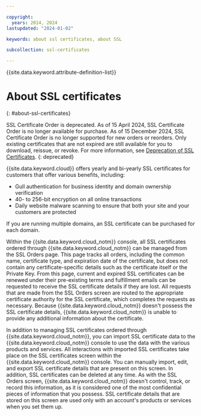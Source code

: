 ```yaml
---

copyright:
  years: 2014, 2024
lastupdated: "2024-01-02"

keywords: about ssl certificates, about SSL

subcollection: ssl-certificates

---
```


{{site.data.keyword.attribute-definition-list}}

# About SSL certificates
{: #about-ssl-certificates}

SSL Certificate Order is deprecated. As of 15 April 2024, SSL Certificate Order is no longer available for purchase. As of 15 December 2024,  SSL Certificate Order is no longer supported for new orders or reorders. Only existing certificates that are not expired are still available for you to download, reissue, or revoke. For more information, see [Deprecation of SSL Certificates](/docs/ssl-certificates?topic=ssl-certificates-deprecation).
{: deprecated}

{{site.data.keyword.cloud}} offers yearly and bi-yearly SSL certificates for customers that offer various benefits, including:

* Gull authentication for business identity and domain ownership verification
* 40- to 256-bit encryption on all online transactions
* Daily website malware scanning to ensure that both your site and your customers are protected

If you are running multiple domains, an SSL certificate can be purchased for each domain.

Within the {{site.data.keyword.cloud_notm}} console, all SSL certificates ordered through {{site.data.keyword.cloud_notm}} can be managed from the SSL Orders page. This page tracks all orders, including the common name, certificate type, and expiration date of the certificate, but does not contain any certificate-specific details such as the certificate itself or the Private Key. From this page, current and expired SSL certificates can be renewed under their pre-existing terms and fulfillment emails can be requested to receive the SSL certificate details if they are lost. All requests that are made from the SSL Orders screen are routed to the appropriate certificate authority for the SSL certificate, which completes the requests as necessary. Because {{site.data.keyword.cloud_notm}} doesn't possess the SSL certificate details, {{site.data.keyword.cloud_notm}} is unable to provide any additional information about the certificate.

In addition to managing SSL certificates ordered through {{site.data.keyword.cloud_notm}}, you can import SSL certificate data to the {{site.data.keyword.cloud_notm}} console to use the data with the various products and services. All interactions with imported SSL certificates take place on the SSL certificates screen within the {{site.data.keyword.cloud_notm}} console. You can manually import, edit, and export SSL certificate details that are present on this screen. In addition, SSL certificates can be deleted at any time. As with the SSL Orders screen, {{site.data.keyword.cloud_notm}} doesn't control, track, or record this information, as it is considered one of the most confidential pieces of information that you possess. SSL certificate details that are stored on this screen are used only with an account's products or services when you set them up.
